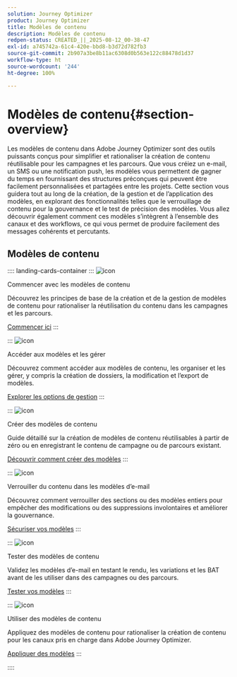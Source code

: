 ```yaml
---
solution: Journey Optimizer
product: Journey Optimizer
title: Modèles de contenu
description: Modèles de contenu
redpen-status: CREATED_||_2025-08-12_00-38-47
exl-id: a745742a-61c4-420e-bbd8-b3d72d782fb3
source-git-commit: 2b907a3be8b11ac6308d0b563e122c88478d1d37
workflow-type: ht
source-wordcount: '244'
ht-degree: 100%

---
```


# Modèles de contenu{#section-overview}

Les modèles de contenu dans Adobe Journey Optimizer sont des outils puissants conçus pour simplifier et rationaliser la création de contenu réutilisable pour les campagnes et les parcours. Que vous créiez un e-mail, un SMS ou une notification push, les modèles vous permettent de gagner du temps en fournissant des structures préconçues qui peuvent être facilement personnalisées et partagées entre les projets. Cette section vous guidera tout au long de la création, de la gestion et de l’application des modèles, en explorant des fonctionnalités telles que le verrouillage de contenu pour la gouvernance et le test de précision des modèles. Vous allez découvrir également comment ces modèles s’intègrent à l’ensemble des canaux et des workflows, ce qui vous permet de produire facilement des messages cohérents et percutants.

## Modèles de contenu

:::: landing-cards-container
:::
![icon](https://cdn.experienceleague.adobe.com/icons/circle-play.svg?lang=fr)

Commencer avec les modèles de contenu

Découvrez les principes de base de la création et de la gestion de modèles de contenu pour rationaliser la réutilisation du contenu dans les campagnes et les parcours.

[Commencer ici](../using/content-management/content-templates.md)
:::

:::
![icon](https://cdn.experienceleague.adobe.com/icons/list-check.svg?lang=fr)

Accéder aux modèles et les gérer

Découvrez comment accéder aux modèles de contenu, les organiser et les gérer, y compris la création de dossiers, la modification et l’export de modèles.

[Explorer les options de gestion](../using/content-management/access-content-templates.md)
:::

:::
![icon](https://cdn.experienceleague.adobe.com/icons/puzzle-piece.svg?lang=fr)

Créer des modèles de contenu

Guide détaillé sur la création de modèles de contenu réutilisables à partir de zéro ou en enregistrant le contenu de campagne ou de parcours existant.

[Découvrir comment créer des modèles](../using/content-management/create-content-templates.md)
:::

:::
![icon](https://cdn.experienceleague.adobe.com/icons/shield-halved.svg?lang=fr)

Verrouiller du contenu dans les modèles d’e-mail

Découvrez comment verrouiller des sections ou des modèles entiers pour empêcher des modifications ou des suppressions involontaires et améliorer la gouvernance.

[Sécuriser vos modèles](../using/content-management/content-locking.md)
:::

:::
![icon](https://cdn.experienceleague.adobe.com/icons/gear.svg?lang=fr)

Tester des modèles de contenu

Validez les modèles d’e-mail en testant le rendu, les variations et les BAT avant de les utiliser dans des campagnes ou des parcours.

[Tester vos modèles](../using/content-management/test-content-templates.md)
:::

:::
![icon](https://cdn.experienceleague.adobe.com/icons/bullseye.svg?lang=fr)

Utiliser des modèles de contenu

Appliquez des modèles de contenu pour rationaliser la création de contenu pour les canaux pris en charge dans Adobe Journey Optimizer.

[Appliquer des modèles](../using/content-management/use-content-templates.md)
:::

::::
